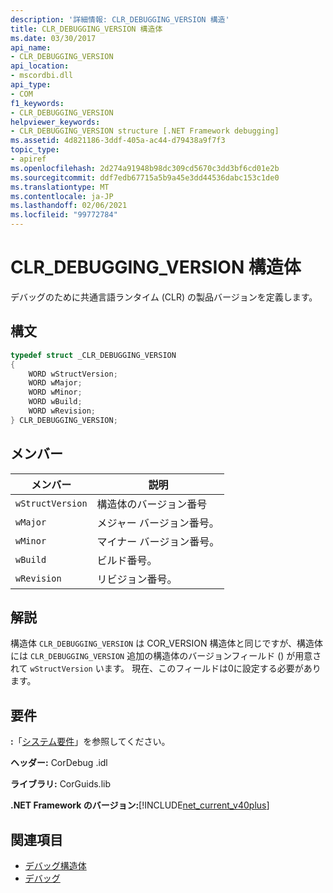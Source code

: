 ```yaml
---
description: '詳細情報: CLR_DEBUGGING_VERSION 構造'
title: CLR_DEBUGGING_VERSION 構造体
ms.date: 03/30/2017
api_name:
- CLR_DEBUGGING_VERSION
api_location:
- mscordbi.dll
api_type:
- COM
f1_keywords:
- CLR_DEBUGGING_VERSION
helpviewer_keywords:
- CLR_DEBUGGING_VERSION structure [.NET Framework debugging]
ms.assetid: 4d821186-3ddf-405a-ac44-d79438a9f7f3
topic_type:
- apiref
ms.openlocfilehash: 2d274a91948b98dc309cd5670c3dd3bf6cd01e2b
ms.sourcegitcommit: ddf7edb67715a5b9a45e3dd44536dabc153c1de0
ms.translationtype: MT
ms.contentlocale: ja-JP
ms.lasthandoff: 02/06/2021
ms.locfileid: "99772784"
---
```

# <a name="clr_debugging_version-structure"></a>CLR_DEBUGGING_VERSION 構造体

デバッグのために共通言語ランタイム (CLR) の製品バージョンを定義します。  
  
## <a name="syntax"></a>構文  
  
```cpp  
typedef struct _CLR_DEBUGGING_VERSION  
{  
    WORD wStructVersion;
    WORD wMajor;
    WORD wMinor;
    WORD wBuild;
    WORD wRevision;
} CLR_DEBUGGING_VERSION;
```  
  
## <a name="members"></a>メンバー  
  
|メンバー|説明|  
|------------|-----------------|  
|`wStructVersion`|構造体のバージョン番号|  
|`wMajor`|メジャー バージョン番号。|  
|`wMinor`|マイナー バージョン番号。|  
|`wBuild`|ビルド番号。|  
|`wRevision`|リビジョン番号。|  
  
## <a name="remarks"></a>解説  

 構造体 `CLR_DEBUGGING_VERSION` は COR_VERSION 構造体と同じですが、構造体には `CLR_DEBUGGING_VERSION` 追加の構造体のバージョンフィールド () が用意されて `wStructVersion` います。 現在、このフィールドは0に設定する必要があります。  
  
## <a name="requirements"></a>要件  

 **:**「[システム要件](../../get-started/system-requirements.md)」を参照してください。  
  
 **ヘッダー:** CorDebug .idl  
  
 **ライブラリ:** CorGuids.lib  
  
 **.NET Framework のバージョン:**[!INCLUDE[net_current_v40plus](../../../../includes/net-current-v40plus-md.md)]  
  
## <a name="see-also"></a>関連項目

- [デバッグ構造体](debugging-structures.md)
- [デバッグ](index.md)
